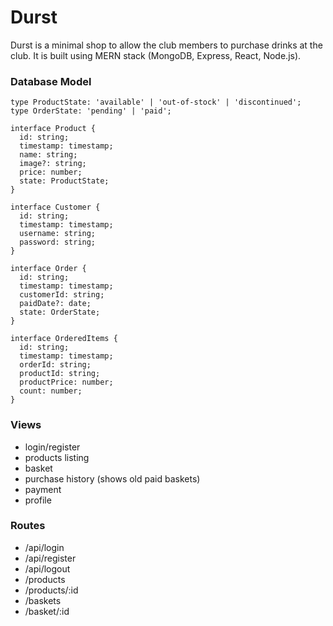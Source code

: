 # Durst

Durst is a minimal shop to allow the club members to purchase drinks at the club. It is built using MERN stack (MongoDB, Express, React, Node.js).

### Database Model
````
type ProductState: 'available' | 'out-of-stock' | 'discontinued';
type OrderState: 'pending' | 'paid';

interface Product {
  id: string;
  timestamp: timestamp;
  name: string;
  image?: string;
  price: number;
  state: ProductState;
}

interface Customer {
  id: string;
  timestamp: timestamp;
  username: string;
  password: string;
}

interface Order {
  id: string;
  timestamp: timestamp;
  customerId: string;
  paidDate?: date;
  state: OrderState;
}

interface OrderedItems {
  id: string;
  timestamp: timestamp;
  orderId: string;
  productId: string;
  productPrice: number;
  count: number;
}

````

### Views
- login/register
- products listing
- basket
- purchase history (shows old paid baskets)
- payment
- profile

### Routes
- /api/login
- /api/register
- /api/logout
- /products
- /products/:id
- /baskets
- /basket/:id



